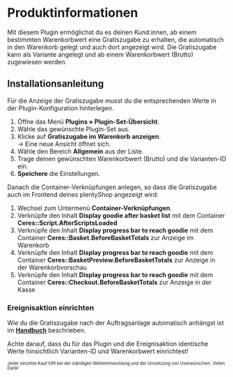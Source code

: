 # Produktinformationen

Mit diesem Plugin ermöglichst du es deinen Kund:innen, ab einem bestimmten Warenkorbwert eine Gratiszugabe zu erhalten, die automatisch in den Warenkorb gelegt und auch dort angezeigt wird. Die Gratiszugabe kann als Variante angelegt und ab einem Warenkorbwert (Brutto) zugewiesen werden.

## Installationsanleitung

Für die Anzeige der Gratiszugabe musst du die entsprechenden Werte in der Plugin-Konfiguration hinterlegen.

1. Öffne das Menü **Plugins » Plugin-Set-Übersicht**.
2. Wähle das gewünschte Plugin-Set aus.
3. Klicke auf **Gratiszugabe im Warenkorb anzeigen**.<br>→ Eine neue Ansicht öffnet sich.
4. Wähle den Bereich **Allgemein** aus der Liste.
5. Trage deinen gewünschten Warenkorbwert (Brutto) und die Varianten-ID ein.
6. **Speichere** die Einstellungen.

Danach die Container-Verknüpfungen anlegen, so dass die Gratiszugabe auch im Frontend deines plentyShop angezeigt wird:

1. Wechsel zum Untermenü **Container-Verknüpfungen**.
2. Verknüpfe den Inhalt **Display goodie after basket list** mit dem Container **Ceres::Script.AfterScriptsLoaded**
3. Verknüpfe den Inhalt **Display progress bar to reach goodie** mit dem Container **Ceres::Basket.BeforeBasketTotals** zur Anzeige im Warenkorb
4. Verknüpfe den Inhalt **Display progress bar to reach goodie** mit dem Container **Ceres::BasketPreview.BeforeBasketTotals** zur Anzeige in der Warenkorbvorschau
5. Verknüpfe den Inhalt **Display progress bar to reach goodie** mit dem Container **Ceres::Checkout.BeforeBasketTotals** zur Anzeige in der Kasse

### Ereignisaktion einrichten

Wie du die Gratiszugabe nach der Auftragsanlage automatisch anhängst ist im **[Handbuch](https://knowledge.plentymarkets.com/de-de/manual/main/artikel/gratiszugaben.html)** beschrieben.

<div class="alert alert-warning" role="alert">
    Achte darauf, dass du für das Plugin und die Ereignisaktion identische Werte hinsichtlich Varianten-ID und Warenkorbwert einrichtest!
</div>


<sub><sup>Jeder einzelne Kauf hilft bei der ständigen Weiterentwicklung und der Umsetzung von Userwünschen. Vielen Dank!</sup></sub>
